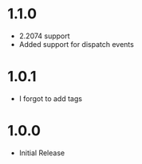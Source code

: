 # 1.1.0
- 2.2074 support
- Added support for dispatch events

# 1.0.1
- I forgot to add tags

# 1.0.0
- Initial Release
